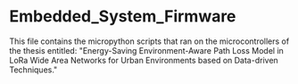 # Embedded_System_Firmware
This file contains the micropython scripts that ran on the microcontrollers of the thesis entitled: "Energy-Saving Environment-Aware Path Loss Model in LoRa Wide Area Networks for Urban Environments based on Data-driven Techniques."
